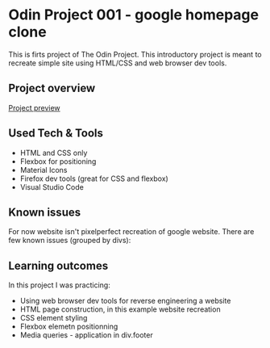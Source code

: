 # Odin Project 001 - google homepage clone

This is firts project of The Odin Project. This introductory project is meant to recreate simple site using HTML/CSS and web browser dev tools.

## Project overview
[Project preview](https://repcaktiw-odin.github.io/001-google-homepage/)

## Used Tech & Tools

- HTML and CSS only
- Flexbox for positioning
- Material Icons
- Firefox dev tools (great for CSS and flexbox)
- Visual Studio Code

## Known issues

For now website isn't pixelperfect recreation of google website. There are few known issues (grouped by divs):

## Learning outcomes

In this project I was practicing:

- Using web browser dev tools for reverse engineering a website
- HTML page construction, in this example website recreation
- CSS element styling
- Flexbox elemetn positionning
- Media queries - application in div.footer
